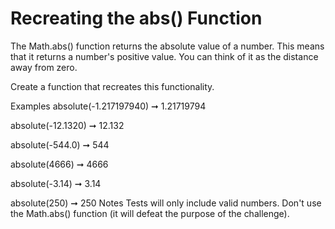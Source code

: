 # Recreating the abs() Function

The Math.abs() function returns the absolute value of a number. This means that it returns a number's positive value. You can think of it as the distance away from zero.

Create a function that recreates this functionality.

Examples
absolute(-1.217197940) ➞ 1.21719794

absolute(-12.1320) ➞ 12.132

absolute(-544.0) ➞ 544

absolute(4666) ➞ 4666

absolute(-3.14) ➞ 3.14

absolute(250) ➞ 250
Notes
Tests will only include valid numbers.
Don't use the Math.abs() function (it will defeat the purpose of the challenge).
